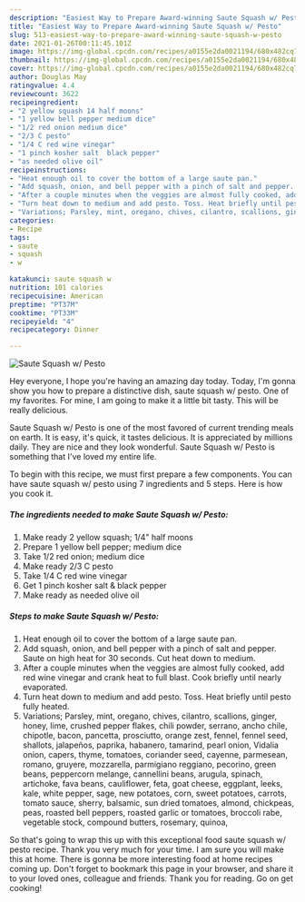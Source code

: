 ```yaml
---
description: "Easiest Way to Prepare Award-winning Saute Squash w/ Pesto"
title: "Easiest Way to Prepare Award-winning Saute Squash w/ Pesto"
slug: 513-easiest-way-to-prepare-award-winning-saute-squash-w-pesto
date: 2021-01-26T00:11:45.101Z
image: https://img-global.cpcdn.com/recipes/a0155e2da0021194/680x482cq70/saute-squash-w-pesto-recipe-main-photo.jpg
thumbnail: https://img-global.cpcdn.com/recipes/a0155e2da0021194/680x482cq70/saute-squash-w-pesto-recipe-main-photo.jpg
cover: https://img-global.cpcdn.com/recipes/a0155e2da0021194/680x482cq70/saute-squash-w-pesto-recipe-main-photo.jpg
author: Douglas May
ratingvalue: 4.4
reviewcount: 3622
recipeingredient:
- "2 yellow squash 14 half moons"
- "1 yellow bell pepper medium dice"
- "1/2 red onion medium dice"
- "2/3 C pesto"
- "1/4 C red wine vinegar"
- "1 pinch kosher salt  black pepper"
- "as needed olive oil"
recipeinstructions:
- "Heat enough oil to cover the bottom of a large saute pan."
- "Add squash, onion, and bell pepper with a pinch of salt and pepper. Saute on high heat for 30 seconds. Cut heat down to medium."
- "After a couple minutes when the veggies are almost fully cooked, add red wine vinegar and crank heat to full blast. Cook briefly until nearly evaporated."
- "Turn heat down to medium and add pesto. Toss. Heat briefly until pesto fully heated."
- "Variations; Parsley, mint, oregano, chives, cilantro, scallions, ginger, honey, lime, crushed pepper flakes, chili powder, serrano, ancho chile, chipotle, bacon, pancetta, prosciutto, orange zest, fennel, fennel seed, shallots, jalapeños, paprika, habanero, tamarind, pearl onion, Vidalia onion, capers, thyme, tomatoes, coriander seed, cayenne, parmesean, romano, gruyere, mozzarella, parmigiano reggiano, pecorino, green beans, peppercorn melange, cannellini beans, arugula, spinach, artichoke, fava beans, cauliflower, feta, goat cheese, eggplant, leeks, kale, white pepper, sage, new potatoes, corn, sweet potatoes, carrots, tomato sauce, sherry, balsamic, sun dried tomatoes, almond, chickpeas, peas, roasted bell peppers, roasted garlic or tomatoes, broccoli rabe, vegetable stock, compound butters, rosemary, quinoa,"
categories:
- Recipe
tags:
- saute
- squash
- w

katakunci: saute squash w 
nutrition: 101 calories
recipecuisine: American
preptime: "PT37M"
cooktime: "PT33M"
recipeyield: "4"
recipecategory: Dinner

---
```



![Saute Squash w/ Pesto](https://img-global.cpcdn.com/recipes/a0155e2da0021194/680x482cq70/saute-squash-w-pesto-recipe-main-photo.jpg)

Hey everyone, I hope you're having an amazing day today. Today, I'm gonna show you how to prepare a distinctive dish, saute squash w/ pesto. One of my favorites. For mine, I am going to make it a little bit tasty. This will be really delicious.



Saute Squash w/ Pesto is one of the most favored of current trending meals on earth. It is easy, it's quick, it tastes delicious. It is appreciated by millions daily. They are nice and they look wonderful. Saute Squash w/ Pesto is something that I've loved my entire life.


To begin with this recipe, we must first prepare a few components. You can have saute squash w/ pesto using 7 ingredients and 5 steps. Here is how you cook it.

<!--inarticleads1-->

##### The ingredients needed to make Saute Squash w/ Pesto:

1. Make ready 2 yellow squash; 1/4&#34; half moons
1. Prepare 1 yellow bell pepper; medium dice
1. Take 1/2 red onion; medium dice
1. Make ready 2/3 C pesto
1. Take 1/4 C red wine vinegar
1. Get 1 pinch kosher salt &amp; black pepper
1. Make ready as needed olive oil




<!--inarticleads2-->

##### Steps to make Saute Squash w/ Pesto:

1. Heat enough oil to cover the bottom of a large saute pan.
1. Add squash, onion, and bell pepper with a pinch of salt and pepper. Saute on high heat for 30 seconds. Cut heat down to medium.
1. After a couple minutes when the veggies are almost fully cooked, add red wine vinegar and crank heat to full blast. Cook briefly until nearly evaporated.
1. Turn heat down to medium and add pesto. Toss. Heat briefly until pesto fully heated.
1. Variations; Parsley, mint, oregano, chives, cilantro, scallions, ginger, honey, lime, crushed pepper flakes, chili powder, serrano, ancho chile, chipotle, bacon, pancetta, prosciutto, orange zest, fennel, fennel seed, shallots, jalapeños, paprika, habanero, tamarind, pearl onion, Vidalia onion, capers, thyme, tomatoes, coriander seed, cayenne, parmesean, romano, gruyere, mozzarella, parmigiano reggiano, pecorino, green beans, peppercorn melange, cannellini beans, arugula, spinach, artichoke, fava beans, cauliflower, feta, goat cheese, eggplant, leeks, kale, white pepper, sage, new potatoes, corn, sweet potatoes, carrots, tomato sauce, sherry, balsamic, sun dried tomatoes, almond, chickpeas, peas, roasted bell peppers, roasted garlic or tomatoes, broccoli rabe, vegetable stock, compound butters, rosemary, quinoa,




So that's going to wrap this up with this exceptional food saute squash w/ pesto recipe. Thank you very much for your time. I am sure you will make this at home. There is gonna be more interesting food at home recipes coming up. Don't forget to bookmark this page in your browser, and share it to your loved ones, colleague and friends. Thank you for reading. Go on get cooking!
